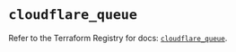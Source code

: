 # `cloudflare_queue`

Refer to the Terraform Registry for docs: [`cloudflare_queue`](https://registry.terraform.io/providers/cloudflare/cloudflare/4.41.0/docs/resources/queue).
